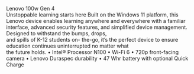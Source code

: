 Lenovo 100w Gen 4  
Unstoppable learning 
starts here
Built on the Windows 11 
platform, this Lenovo device 
enables learning anywhere 
and everywhere with a familiar 
interface, advanced security 
features, and simplified device 
management. Designed to 
withstand the bumps, drops,  
and spills of K-12 students on-
the-go, it’s the perfect device 
to ensure education continues 
uninterrupted no matter what  
the future holds.
•  Intel® Processor N100
•  Wi-Fi 6
•  720p front-facing camera
•  Lenovo Duraspec durability
•  47 Whr battery with optional   Quick Charge